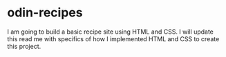 # odin-recipes
I am going to build a basic recipe site using HTML and CSS. I will update this read me with specifics of how I implemented HTML and CSS to create this project. 
